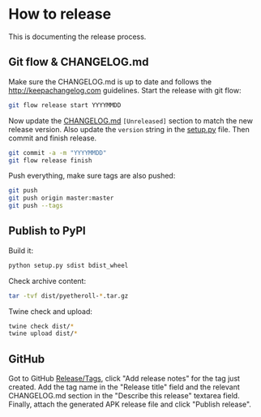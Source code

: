 # How to release

This is documenting the release process.


## Git flow & CHANGELOG.md

Make sure the CHANGELOG.md is up to date and follows the http://keepachangelog.com guidelines.
Start the release with git flow:
```sh
git flow release start YYYYMMDD
```
Now update the [CHANGELOG.md](/CHANGELOG.md) `[Unreleased]` section to match the new release version.
Also update the `version` string in the [setup.py](/setup.py) file. Then commit and finish release.
```sh
git commit -a -m "YYYYMMDD"
git flow release finish
```
Push everything, make sure tags are also pushed:
```sh
git push
git push origin master:master
git push --tags
```

## Publish to PyPI

Build it:
```sh
python setup.py sdist bdist_wheel
```
Check archive content:
```sh
tar -tvf dist/pyetheroll-*.tar.gz
```
Twine check and upload:
```sh
twine check dist/*
twine upload dist/*
```

## GitHub

Got to GitHub [Release/Tags](https://github.com/AndreMiras/pyetheroll/tags), click "Add release notes" for the tag just created.
Add the tag name in the "Release title" field and the relevant CHANGELOG.md section in the "Describe this release" textarea field.
Finally, attach the generated APK release file and click "Publish release".
